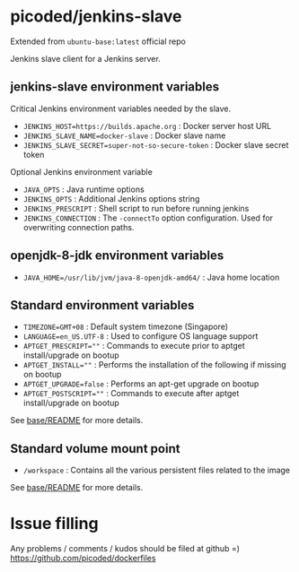 # picoded/jenkins-slave 

Extended from `ubuntu-base:latest` official repo

Jenkins slave client for a Jenkins server.

## jenkins-slave environment variables

Critical Jenkins environment variables needed by the slave.

+ `JENKINS_HOST=https://builds.apache.org` : Docker server host URL
+ `JENKINS_SLAVE_NAME=docker-slave` : Docker slave name
+ `JENKINS_SLAVE_SECRET=super-not-so-secure-token` : Docker slave secret token

Optional Jenkins environment variable

+ `JAVA_OPTS` : Java runtime options
+ `JENKINS_OPTS` : Additional Jenkins options string
+ `JENKINS_PRESCRIPT` : Shell script to run before running jenkins
+ `JENKINS_CONNECTION` : The `-connectTo` option configuration. Used for overwriting connection paths.

## openjdk-8-jdk environment variables

+ `JAVA_HOME=/usr/lib/jvm/java-8-openjdk-amd64/` : Java home location

## Standard environment variables

+ `TIMEZONE=GMT+08` : Default system timezone (Singapore)
+ `LANGUAGE=en_US.UTF-8` : Used to configure OS language support
+ `APTGET_PRESCRIPT=""` : Commands to execute prior to aptget install/upgrade on bootup
+ `APTGET_INSTALL=""` : Performs the installation of the following if missing on bootup
+ `APTGET_UPGRADE=false` : Performs an apt-get upgrade on bootup
+ `APTGET_POSTSCRIPT=""` : Commands to execute after aptget install/upgrade on bootup

See [base/README](https://github.com/picoded/dockerfiles/tree/master/base) for more details.

## Standard volume mount point

+ `/workspace` : Contains all the various persistent files related to the image

See [base/README](https://github.com/picoded/dockerfiles/tree/master/base) for more details.

# Issue filling

Any problems / comments / kudos should be filed at github =)
https://github.com/picoded/dockerfiles
